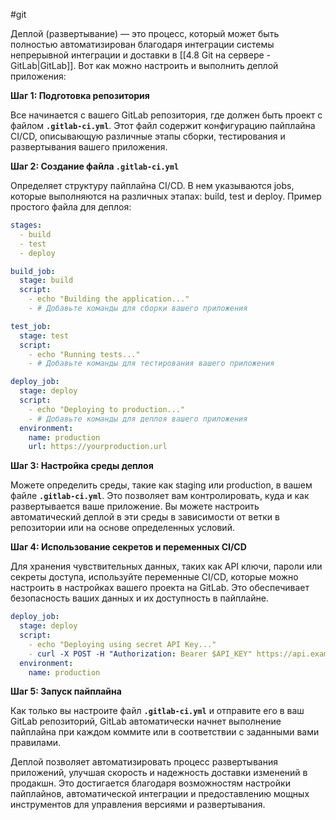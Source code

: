 #git

Деплой (развертывание) — это процесс, который может быть полностью автоматизирован благодаря интеграции системы непрерывной интеграции и доставки в [[4.8 Git на сервере - GitLab|GitLab]]. Вот как можно настроить и выполнить деплой приложения:

**Шаг 1: Подготовка репозитория**

Все начинается с вашего GitLab репозитория, где должен быть проект с файлом **`.gitlab-ci.yml`**. Этот файл содержит конфигурацию пайплайна CI/CD, описывающую различные этапы сборки, тестирования и развертывания вашего приложения.

**Шаг 2: Создание файла `.gitlab-ci.yml`**

Определяет структуру пайплайна CI/CD. В нем указываются jobs, которые выполняются на различных этапах: build, test и deploy. Пример простого файла для деплоя:

```yaml
stages:
  - build
  - test
  - deploy

build_job:
  stage: build
  script:
    - echo "Building the application..."
    - # Добавьте команды для сборки вашего приложения

test_job:
  stage: test
  script:
    - echo "Running tests..."
    - # Добавьте команды для тестирования вашего приложения

deploy_job:
  stage: deploy
  script:
    - echo "Deploying to production..."
    - # Добавьте команды для деплоя вашего приложения
  environment:
    name: production
    url: https://yourproduction.url
```

**Шаг 3: Настройка среды деплоя**

Можете определить среды, такие как staging или production, в вашем файле **`.gitlab-ci.yml`**. Это позволяет вам контролировать, куда и как развертывается ваше приложение. Вы можете настроить автоматический деплой в эти среды в зависимости от ветки в репозитории или на основе определенных условий.

**Шаг 4: Использование секретов и переменных CI/CD**

Для хранения чувствительных данных, таких как API ключи, пароли или секреты доступа, используйте переменные CI/CD, которые можно настроить в настройках вашего проекта на GitLab. Это обеспечивает безопасность ваших данных и их доступность в пайплайне.

```yaml
deploy_job:
  stage: deploy
  script:
    - echo "Deploying using secret API Key..."
    - curl -X POST -H "Authorization: Bearer $API_KEY" https://api.example.com/deploy
  environment:
    name: production
```

**Шаг 5: Запуск пайплайна**

Как только вы настроите файл **`.gitlab-ci.yml`** и отправите его в ваш GitLab репозиторий, GitLab автоматически начнет выполнение пайплайна при каждом коммите или в соответствии с заданными вами правилами.

Деплой позволяет автоматизировать процесс развертывания приложений, улучшая скорость и надежность доставки изменений в продакшн. Это достигается благодаря возможностям настройки пайплайнов, автоматической интеграции и предоставлению мощных инструментов для управления версиями и развертывания.